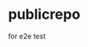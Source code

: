 # publicrepo
for e2e test




















































































































































































































































































































































































































































































































































































































































































































































































































































































































































































































































































































































































































































































































































































































































































































































































































































































































































































































































































































































































































































































































































































































































































































































































































































































































































































































































































































































































































































































































































































































































































































































































































































































































































































































































































































































































































































































































































































































































































































































































































































































































































































































































































































































































































































































































































































































































































































































































































































































































































































































































































































































































































































































































































































































































































































































































































































































































































































































































































































































































































































































































